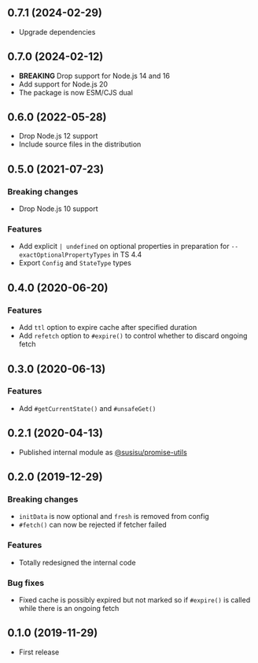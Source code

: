 ## 0.7.1 (2024-02-29)

- Upgrade dependencies

## 0.7.0 (2024-02-12)

- **BREAKING** Drop support for Node.js 14 and 16
- Add support for Node.js 20
- The package is now ESM/CJS dual

## 0.6.0 (2022-05-28)

- Drop Node.js 12 support
- Include source files in the distribution

## 0.5.0 (2021-07-23)

### Breaking changes

- Drop Node.js 10 support

### Features

- Add explicit `| undefined` on optional properties in preparation for `--exactOptionalPropertyTypes` in TS 4.4
- Export `Config` and `StateType` types

## 0.4.0 (2020-06-20)

### Features

- Add `ttl` option to expire cache after specified duration
- Add `refetch` option to `#expire()` to control whether to discard ongoing fetch

## 0.3.0 (2020-06-13)

### Features

- Add `#getCurrentState()` and `#unsafeGet()`

## 0.2.1 (2020-04-13)

- Published internal module as [@susisu/promise-utils](https://github.com/susisu/promise-utils)

## 0.2.0 (2019-12-29)

### Breaking changes

- `initData` is now optional and `fresh` is removed from config
- `#fetch()` can now be rejected if fetcher failed

### Features

- Totally redesigned the internal code

### Bug fixes

- Fixed cache is possibly expired but not marked so if `#expire()` is called while there is an ongoing fetch

## 0.1.0 (2019-11-29)

- First release
